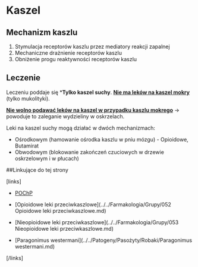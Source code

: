 # Kaszel

## Mechanizm kaszlu

1. Stymulacja receptorów kaszlu przez mediatory reakcji zapalnej
2. Mechaniczne drażnienie receptorów kaszlu
3. Obniżenie progu reaktywności receptorów kaszlu



## Leczenie

Leczeniu poddaje się ***Tylko kaszel suchy**. **<u>Nie ma leków na kaszel mokry</u>** (tylko mukolityki).

**<u>Nie wolno podawać leków na kaszel w przypadku kaszlu mokrego</u>** → powoduje to zaleganie wydzieliny w oskrzelach.

Leki na kaszel suchy mogą działać w dwóch mechanizmach:

-  Ośrodkowym (hamowanie ośrodka kaszlu w pniu mózgu) - Opioidowe, Butamirat
-  Obwodowym (blokowanie zakończeń czuciowych w drzewie oskrzelowym i w płucach)



##Linkujące do tej strony

[links]

- [POChP](./POChP.md)

- [Opioidowe leki przeciwkaszlowe](../../Farmakologia/Grupy/052 Opioidowe leki przeciwkaszlowe.md)

- [Nieopioidowe leki przeciwkaszlowe](../../Farmakologia/Grupy/053 Nieopioidowe leki przeciwkaszlowe.md)

- [Paragonimus westermani](../../Patogeny/Pasożyty/Robaki/Paragonimus westermani.md)


[/links]











